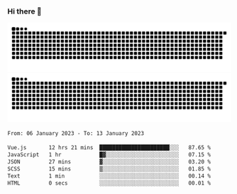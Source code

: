 ### Hi there 👋

![GitHub Snake Light](https://raw.githubusercontent.com/jichangee/jichangee/output/github-snake.svg#gh-light-mode-only)
![GitHub Snake dark](https://raw.githubusercontent.com/jichangee/jichangee/output/github-snake-dark.svg#gh-dark-mode-only)

<!--START_SECTION:waka-->

```text
From: 06 January 2023 - To: 13 January 2023

Vue.js       12 hrs 21 mins  ██████████████████████░░░   87.65 %
JavaScript   1 hr            █▓░░░░░░░░░░░░░░░░░░░░░░░   07.15 %
JSON         27 mins         ▓░░░░░░░░░░░░░░░░░░░░░░░░   03.20 %
SCSS         15 mins         ▒░░░░░░░░░░░░░░░░░░░░░░░░   01.85 %
Text         1 min           ░░░░░░░░░░░░░░░░░░░░░░░░░   00.14 %
HTML         0 secs          ░░░░░░░░░░░░░░░░░░░░░░░░░   00.01 %
```

<!--END_SECTION:waka-->

<!--
![GitHub Snake Light](github-snake.svg#gh-light-mode-only)
![GitHub Snake dark](github-snake-dark.svg#gh-dark-mode-only)
-->

<!--
**jichangee/jichangee** is a ✨ _special_ ✨ repository because its `README.md` (this file) appears on your GitHub profile.

Here are some ideas to get you started:

- 🔭 I’m currently working on ...
- 🌱 I’m currently learning ...
- 👯 I’m looking to collaborate on ...
- 🤔 I’m looking for help with ...
- 💬 Ask me about ...
- 📫 How to reach me: ...
- 😄 Pronouns: ...
- ⚡ Fun fact: ...
-->
